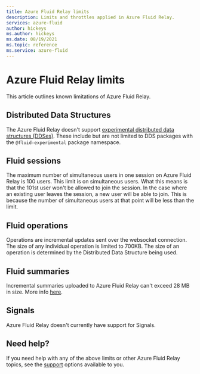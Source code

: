 ```yaml
---
title: Azure Fluid Relay limits
description: Limits and throttles applied in Azure Fluid Relay.
services: azure-fluid
author: hickeys
ms.author: hickeys
ms.date: 08/19/2021
ms.topic: reference
ms.service: azure-fluid
---
```


# Azure Fluid Relay limits

This article outlines known limitations of Azure Fluid Relay.

## Distributed Data Structures

The Azure Fluid Relay doesn't support [experimental distributed data structures (DDSes)](https://fluidframework.com/docs/data-structures/overview). These include but are not limited to DDS packages with the `@fluid-experimental` package namespace.

## Fluid sessions

The maximum number of simultaneous users in one session on Azure Fluid Relay is 100 users. This limit is on simultaneous users. What this means is that the 101st user won't be allowed to join the session. In the case where an existing user leaves the session, a new user will be able to join. This is because the number of simultaneous users at that point will be less than the limit. 

## Fluid operations

Operations are incremental updates sent over the websocket connection. The size of any individual operation is limited to 700KB. The size of an operation is determined by the Distributed Data Structure being used.

## Fluid summaries

Incremental summaries uploaded to Azure Fluid Relay can't exceed 28 MB in size. More info [here](https://fluidframework.com/docs/concepts/summarizer).

## Signals

Azure Fluid Relay doesn't currently have support for Signals.

## Need help?

If you need help with any of the above limits or other Azure Fluid Relay topics, see the [support](../resources/support.md) options available to you.
